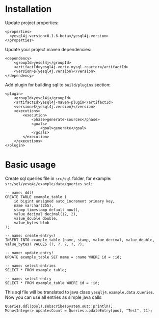 # Installation
Update project properties:
```$xml
<properties>
  <yesql4j.version>0.1.6-beta</yesql4j.version>
</properties>
```

Update your project maven dependencies:
```$xml
<dependency>
    <groupId>yesql4j</groupId>
    <artifactId>yesql4j-vertx-mysql-reactor</artifactId>
    <version>${yesql4j.version}</version>
</dependency>
```

Add plugin for building sql to `build/plugins` section:
```$xml
<plugin>
    <groupId>yesql4j</groupId>
    <artifactId>yesql4j-maven-plugin</artifactId>
    <version>${yesql4j.version}</version>
    <executions>
        <execution>
            <phase>generate-sources</phase>
            <goals>
                <goal>generate</goal>
            </goals>
        </execution>
    </executions>
</plugin>
```

# Basic usage
Create sql queries file in `src/sql` folder, for example:
`src/sql/yesq4j/example/data/queries.sql`:
```$mysql
-- name: ddl!
CREATE TABLE example_table (
    id bigint unsigned auto_increment primary key,
    name varchar(255),
    stamp timestamp default now(),
    value_decimal decimal(12, 2),
    value_double double,
    value_bytes blob
);

-- name: create-entry<!
INSERT INTO example_table (name, stamp, value_decimal, value_double, value_bytes) VALUES (?, ?, ?, ?, ?);

-- name: update-entry!
UPDATE example_table SET name = :name WHERE id = :id;

-- name: select-entries
SELECT * FROM example_table;

-- name: select-entry
SELECT * FROM example_table WHERE id = :id;
```

This sql file will be translated to java class `yesqlj4.example.data.Queries`. 
Now you can use all entries as simple java calls:
```$mysql
Queries.ddl(pool).subscribe(System.out::println);
Mono<Integer> updatesCount = Queries.updateEntry(pool, "Test", 21);
```